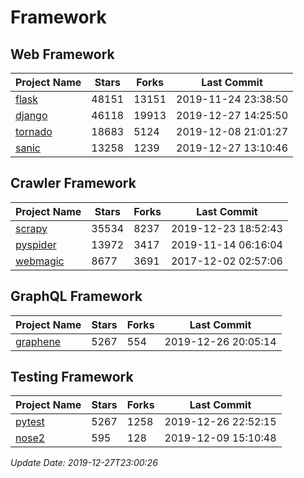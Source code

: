 # Framework

## Web Framework

| Project Name | Stars | Forks | Last Commit |
| ------------ | ----- | ----- | ----------- |
| [flask](https://github.com/pallets/flask) | 48151 | 13151 | 2019-11-24 23:38:50 |
| [django](https://github.com/django/django) | 46118 | 19913 | 2019-12-27 14:25:50 |
| [tornado](https://github.com/tornadoweb/tornado) | 18683 | 5124 | 2019-12-08 21:01:27 |
| [sanic](https://github.com/huge-success/sanic) | 13258 | 1239 | 2019-12-27 13:10:46 |

## Crawler Framework

| Project Name | Stars | Forks | Last Commit |
| ------------ | ----- | ----- | ----------- |
| [scrapy](https://github.com/scrapy/scrapy) | 35534 | 8237 | 2019-12-23 18:52:43 |
| [pyspider](https://github.com/binux/pyspider) | 13972 | 3417 | 2019-11-14 06:16:04 |
| [webmagic](https://github.com/code4craft/webmagic) | 8677 | 3691 | 2017-12-02 02:57:06 |

## GraphQL Framework

| Project Name | Stars | Forks | Last Commit |
| ------------ | ----- | ----- | ----------- |
| [graphene](https://github.com/graphql-python/graphene) | 5267 | 554 | 2019-12-26 20:05:14 |

## Testing Framework

| Project Name | Stars | Forks | Last Commit |
| ------------ | ----- | ----- | ----------- |
| [pytest](https://github.com/pytest-dev/pytest) | 5267 | 1258 | 2019-12-26 22:52:15 |
| [nose2](https://github.com/nose-devs/nose2) | 595 | 128 | 2019-12-09 15:10:48 |

*Update Date: 2019-12-27T23:00:26*